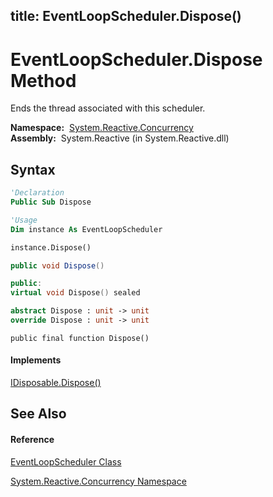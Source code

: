 title: EventLoopScheduler.Dispose()
---
# EventLoopScheduler.Dispose Method

Ends the thread associated with this scheduler.

**Namespace:**  [System.Reactive.Concurrency](System.Reactive.Concurrency\System.Reactive.Concurrency.md)  
**Assembly:**  System.Reactive (in System.Reactive.dll)

## Syntax

```vb
'Declaration
Public Sub Dispose
```

```vb
'Usage
Dim instance As EventLoopScheduler

instance.Dispose()
```

```csharp
public void Dispose()
```

```c++
public:
virtual void Dispose() sealed
```

```fsharp
abstract Dispose : unit -> unit 
override Dispose : unit -> unit 
```

```jscript
public final function Dispose()
```

#### Implements

[IDisposable.Dispose()](https://msdn.microsoft.com/en-us/library/es4s3w1d)

## See Also

#### Reference

[EventLoopScheduler Class](EventLoopScheduler\EventLoopScheduler.md)

[System.Reactive.Concurrency Namespace](System.Reactive.Concurrency\System.Reactive.Concurrency.md)





